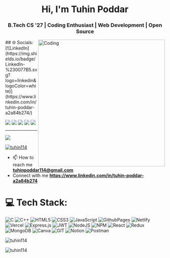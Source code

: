 <h1 align="center">Hi, I'm Tuhin Poddar</h1>
<h3 align="center">B.Tech CS '27 | Coding Enthusiast | Web Development | Open Source</h3>
<img align="right" alt="Coding" width="400" src="https://user-images.githubusercontent.com/74038190/219923823-bf1ce878-c6b8-4faa-be07-93e6b1006521.gif">
## 🌐 Socials: [![LinkedIn](https://img.shields.io/badge/LinkedIn-%230077B5.svg?logo=linkedin&logoColor=white)](https://www.linkedin.com/in/tuhin-poddar-a2a84b274/) 





![](http://github-profile-summary-cards.vercel.app/api/cards/profile-details?username=tuhin114&theme=github)
![](http://github-profile-summary-cards.vercel.app/api/cards/repos-per-language?username=tuhin114&theme=github)
![](http://github-profile-summary-cards.vercel.app/api/cards/most-commit-language?username=tuhin114&theme=github)
![](http://github-profile-summary-cards.vercel.app/api/cards/stats?username=tuhin114&theme=github)
![](http://github-profile-summary-cards.vercel.app/api/cards/productive-time?username=tuhin114&theme=github&utcOffset=8)


---
![](https://komarev.com/ghpvc/?username=tuhin114&color=brightgreen)


<p align="left"> <a href="https://github.com/ryo-ma/github-profile-trophy"><img src="https://github-profile-trophy.vercel.app/?username=tuhin114" alt="tuhin114" /></a> </p>

- 📫 How to reach me **tuhinpoddar114@gmail.com**
- Connect with me **https://www.linkedin.com/in/tuhin-poddar-a2a84b274**


<p align="left">
</p>

# 💻 Tech Stack:
![C](https://img.shields.io/badge/c-%2300599C.svg?style=for-the-badge&logo=c&logoColor=white) ![C++](https://img.shields.io/badge/c++-%2300599C.svg?style=for-the-badge&logo=c%2B%2B&logoColor=white) ![HTML5](https://img.shields.io/badge/html5-%23E34F26.svg?style=for-the-badge&logo=html5&logoColor=white) ![CSS3](https://img.shields.io/badge/css3-%231572B6.svg?style=for-the-badge&logo=css3&logoColor=white) ![JavaScript](https://img.shields.io/badge/javascript-%23323330.svg?style=for-the-badge&logo=javascript&logoColor=%23F7DF1E) ![GithubPages](https://img.shields.io/badge/github%20pages-121013?style=for-the-badge&logo=github&logoColor=white) ![Netlify](https://img.shields.io/badge/netlify-%23000000.svg?style=for-the-badge&logo=netlify&logoColor=#00C7B7) ![Vercel](https://img.shields.io/badge/vercel-%23000000.svg?style=for-the-badge&logo=vercel&logoColor=white) ![Express.js](https://img.shields.io/badge/express.js-%23404d59.svg?style=for-the-badge&logo=express&logoColor=%2361DAFB) ![JWT](https://img.shields.io/badge/JWT-black?style=for-the-badge&logo=JSON%20web%20tokens) ![NodeJS](https://img.shields.io/badge/node.js-6DA55F?style=for-the-badge&logo=node.js&logoColor=white) ![NPM](https://img.shields.io/badge/NPM-%23CB3837.svg?style=for-the-badge&logo=npm&logoColor=white) ![React](https://img.shields.io/badge/react-%2320232a.svg?style=for-the-badge&logo=react&logoColor=%2361DAFB) ![Redux](https://img.shields.io/badge/redux-%23593d88.svg?style=for-the-badge&logo=redux&logoColor=white) ![MongoDB](https://img.shields.io/badge/MongoDB-%234ea94b.svg?style=for-the-badge&logo=mongodb&logoColor=white) ![Canva](https://img.shields.io/badge/Canva-%2300C4CC.svg?style=for-the-badge&logo=Canva&logoColor=white) ![GIT](https://img.shields.io/badge/Git-fc6d26?style=for-the-badge&logo=git&logoColor=white) ![Notion](https://img.shields.io/badge/Notion-%23000000.svg?style=for-the-badge&logo=notion&logoColor=white) ![Postman](https://img.shields.io/badge/Postman-FF6C37?style=for-the-badge&logo=postman&logoColor=white) 

<p><img align="center" src="https://github-readme-stats.vercel.app/api/top-langs?username=tuhin114&show_icons=true&locale=en&layout=compact" alt="tuhin114" /></p>

<p><img align="center" src="https://github-readme-streak-stats.herokuapp.com/?user=tuhin114&" alt="tuhin114" /></p>

